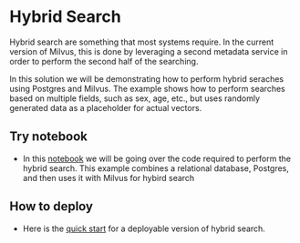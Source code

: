 # Hybrid Search 
Hybrid search  are something that most systems require. In the current version of Milvus, this is done by leveraging a second metadata service in order to perform the second half of the searching. 

In this solution we will be demonstrating how to perform hybrid seraches using Postgres and Milvus. The example shows how to perform searches based on multiple fields, such as sex, age, etc., but uses randomly generated data as a placeholder for actual vectors. 


## Try notebook
- In this [notebook](hybrid_search.ipynb) we will be going over the code required to perform the hybrid search. This example combines a relational database, Postgres, and then uses it with Milvus for hybird search

## How to deploy
- Here is the [quick start](./quick_deploy/QUICK_START.md) for a deployable version of hybrid search.


